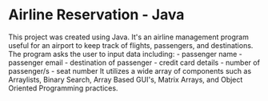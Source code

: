 # Airline Reservation - Java
This project was created using Java. It's an airline management program useful for an airport to keep track of flights, passengers, and destinations. The program asks the user to input data including:
       - passenger name
       - passenger email
       - destination of passenger
       - credit card details
       - number of passenger/s
       - seat number
It utilizes a wide array of components such as Arraylists, Binary Search, Array Based GUI's, Matrix Arrays, and Object Oriented Programming practices. 
